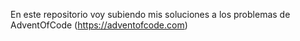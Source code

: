 En este repositorio voy subiendo mis soluciones a los problemas de AdventOfCode (https://adventofcode.com)
